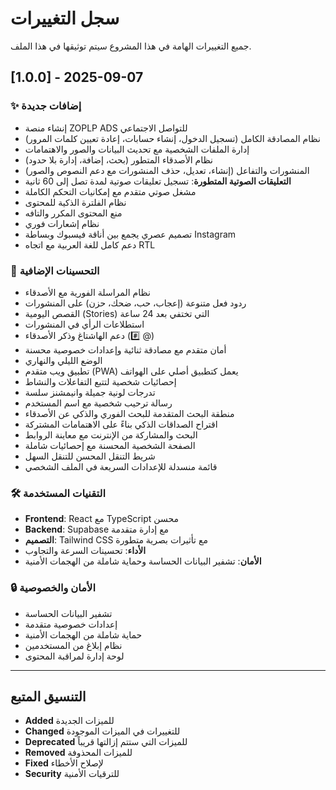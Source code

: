 # سجل التغييرات

جميع التغييرات الهامة في هذا المشروع سيتم توثيقها في هذا الملف.

## [1.0.0] - 2025-09-07

### ✨ إضافات جديدة
- إنشاء منصة ZOPLP ADS للتواصل الاجتماعي
- نظام المصادقة الكامل (تسجيل الدخول، إنشاء حسابات، إعادة تعيين كلمات المرور)
- إدارة الملفات الشخصية مع تحديث البيانات والصور والاهتمامات
- نظام الأصدقاء المتطور (بحث، إضافة، إدارة بلا حدود)
- المنشورات والتفاعل (إنشاء، تعديل، حذف المنشورات مع دعم النصوص والصور)
- **التعليقات الصوتية المتطورة**: تسجيل تعليقات صوتية لمدة تصل إلى 60 ثانية
- مشغل صوتي متقدم مع إمكانيات التحكم الكاملة
- نظام الفلترة الذكية للمحتوى
- منع المحتوى المكرر والتافه
- نظام إشعارات فوري
- تصميم عصري يجمع بين أناقة فيسبوك وبساطة Instagram
- دعم كامل للغة العربية مع اتجاه RTL

### 🚀 التحسينات الإضافية
- نظام المراسلة الفورية مع الأصدقاء
- ردود فعل متنوعة (إعجاب، حب، ضحك، حزن) على المنشورات
- القصص اليومية (Stories) التي تختفي بعد 24 ساعة
- استطلاعات الرأي في المنشورات
- دعم الهاشتاغ وذكر الأصدقاء (#️⃣ @)
- أمان متقدم مع مصادقة ثنائية وإعدادات خصوصية محسنة
- الوضع الليلي والنهاري
- تطبيق ويب متقدم (PWA) يعمل كتطبيق أصلي على الهواتف
- إحصائيات شخصية لتتبع التفاعلات والنشاط
- تدرجات لونية جميلة وانيمشنز سلسة
- رسالة ترحيب شخصية مع اسم المستخدم
- منطقة البحث المتقدمة للبحث الفوري والذكي عن الأصدقاء
- اقتراح الصداقات الذكي بناءً على الاهتمامات المشتركة
- البحث والمشاركة من الإنترنت مع معاينة الروابط
- الصفحة الشخصية المحسنة مع إحصائيات شاملة
- شريط التنقل المحسن للتنقل السهل
- قائمة منسدلة للإعدادات السريعة في الملف الشخصي

### 🛠️ التقنيات المستخدمة
- **Frontend**: React مع TypeScript محسن
- **Backend**: Supabase مع إدارة متقدمة
- **التصميم**: Tailwind CSS مع تأثيرات بصرية متطورة
- **الأداء**: تحسينات السرعة والتجاوب
- **الأمان**: تشفير البيانات الحساسة وحماية شاملة من الهجمات الأمنية

### 🔒 الأمان والخصوصية
- تشفير البيانات الحساسة
- إعدادات خصوصية متقدمة
- حماية شاملة من الهجمات الأمنية
- نظام إبلاغ من المستخدمين
- لوحة إدارة لمراقبة المحتوى

---

## التنسيق المتبع

- **Added** للميزات الجديدة
- **Changed** للتغييرات في الميزات الموجودة
- **Deprecated** للميزات التي ستتم إزالتها قريباً
- **Removed** للميزات المحذوفة
- **Fixed** لإصلاح الأخطاء
- **Security** للترقيات الأمنية
